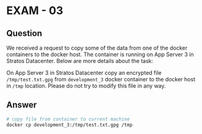 # EXAM - 03

## Question

We received a request to copy some of the data from one of the docker containers to the docker host. The container is running on App Server 3 in Stratos Datacenter. Below are more details about the task:

On App Server 3 in Stratos Datacenter copy an encrypted file `/tmp/test.txt.gpg` from `development_3` docker container to the docker host in `/tmp` location. Please do not try to modify this file in any way.

## Answer

```bash
# copy file from container to current machine
docker cp development_3:/tmp/test.txt.gpg /tmp
```